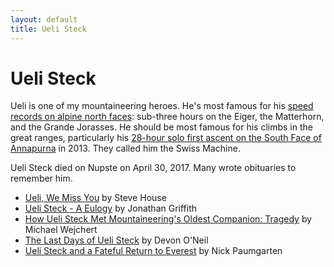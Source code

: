 ```yaml
---
layout: default
title: Ueli Steck
---
```

# Ueli Steck

Ueli is one of my mountaineering heroes. He's most famous for his [speed records on alpine north faces](https://www.youtube.com/watch?v=ZOghf5uN794): sub-three hours on the Eiger, the Matterhorn, and the Grande Jorasses. He should be most famous for his climbs in the great ranges, particularly his [28-hour solo first ascent on the South Face of Annapurna](http://publications.americanalpineclub.org/articles/13201212552/Alone-on-Annapurna) in 2013. They called him the Swiss Machine.

Ueli Steck died on Nupste on April 30, 2017. Many wrote obituaries to remember him.

- [Ueli, We Miss You](https://mailchi.mp/uphillathlete/uelisteck) by Steve House
- [Ueli Steck - A Eulogy](https://alpineexposures.com/euro/ueli-steck-a-eulogy) by Jonathan Griffith
- [How Ueli Steck Met Mountaineering's Oldest Companion: Tragedy](https://www.nytimes.com/2017/05/01/opinion/ueli-steck-falling-off-the-edge.html?_r=0) by Michael Wejchert
- [The Last Days of Ueli Steck](https://www.outsideonline.com/2188941/last-days-ueli-steck) by Devon O'Neil
- [Ueli Steck and a Fateful Return to Everest](https://www.newyorker.com/news/news-desk/ueli-steck-and-a-fateful-return-to-everest) by Nick Paumgarten
